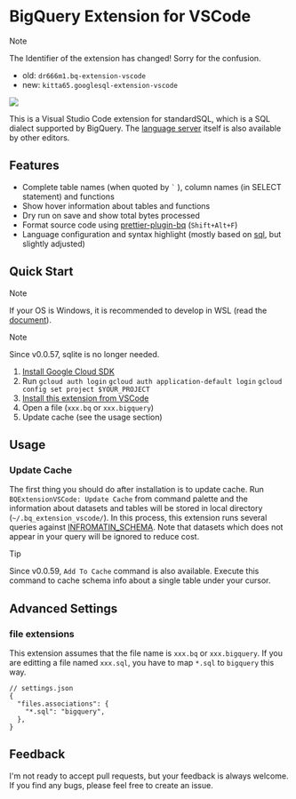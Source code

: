 # BigQuery Extension for VSCode

> [!NOTE]
> The Identifier of the extension has changed! Sorry for the confusion.
>
> - old: `dr666m1.bq-extension-vscode`
> - new: `kitta65.googlesql-extension-vscode`

<img src="https://user-images.githubusercontent.com/26474260/148650103-7217fa6f-e1d2-4393-a013-6782d80837be.gif">

This is a Visual Studio Code extension for standardSQL, which is a SQL dialect supported by BigQuery.
The [language server](https://github.com/kitta65/bq-extension-vscode/tree/main/server) itself is also available by other editors.

## Features

- Complete table names (when quoted by `` ` `` ), column names (in SELECT statement) and functions
- Show hover information about tables and functions
- Dry run on save and show total bytes processed
- Format source code using [prettier-plugin-bq](https://github.com/kitta65/prettier-plugin-bq) (`Shift+Alt+F`)
- Language configuration and syntax highlight (mostly based on [sql](https://github.com/microsoft/vscode/tree/main/extensions/sql), but slightly adjusted)

## Quick Start

> [!NOTE]
> If your OS is Windows, it is recommended to develop in WSL (read the [document](https://code.visualstudio.com/docs/remote/wsl)).

> [!NOTE]
> Since v0.0.57, sqlite is no longer needed.

1. [Install Google Cloud SDK](https://cloud.google.com/sdk/docs/install)
2. Run `gcloud auth login` `gcloud auth application-default login` `gcloud config set project $YOUR_PROJECT`
3. [Install this extension from VSCode](https://marketplace.visualstudio.com/items?itemName=kitta65.googlesql-extension-vscode)
4. Open a file (`xxx.bq` or `xxx.bigquery`)
5. Update cache (see the usage section)

## Usage

### Update Cache

The first thing you should do after installation is to update cache.
Run `BQExtensionVSCode: Update Cache` from command palette
and the information about datasets and tables will be stored in local directory (`~/.bq_extension_vscode/`).
In this process, this extension runs several queries against [INFROMATIN_SCHEMA](https://cloud.google.com/bigquery/docs/information-schema-intro).
Note that datasets which does not appear in your query will be ignored to reduce cost.

> [!TIP]
>
> Since v0.0.59, `Add To Cache` command is also available.
> Execute this command to cache schema info about a single table under your cursor.

## Advanced Settings

### file extensions

This extension assumes that the file name is `xxx.bq` or `xxx.bigquery`.
If you are editting a file named `xxx.sql`, you have to map `*.sql` to `bigquery` this way.

```jsonc
// settings.json
{
  "files.associations": {
    "*.sql": "bigquery",
  },
}
```

## Feedback

I'm not ready to accept pull requests, but your feedback is always welcome.
If you find any bugs, please feel free to create an issue.
